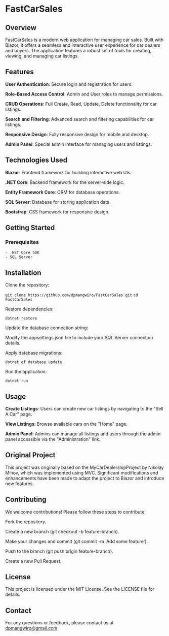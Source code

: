 # FastCarSales #

## Overview ##

FastCarSales is a modern web application for managing car sales. Built with Blazor, it offers a seamless and interactive user experience for car dealers and buyers. The application features a robust set of tools for creating, viewing, and managing car listings.

## Features ##
  **User Authentication**: Secure login and registration for users.
  
  **Role-Based Access Control**: Admin and User roles to manage permissions.
  
  **CRUD Operations**: Full Create, Read, Update, Delete functionality for car listings.
  
  **Search and Filtering**: Advanced search and filtering capabilities for car listings.
  
  **Responsive Design**: Fully responsive design for mobile and desktop.
  
  **Admin Panel**: Special admin interface for managing users and listings.

## Technologies Used ##
  **Blazor**: Frontend framework for building interactive web UIs.
  
  **.NET Core**: Backend framework for the server-side logic.
  
  **Entity Framework Core**: ORM for database operations.
  
  **SQL Server**: Database for storing application data.
  
  **Bootstrap**: CSS framework for responsive design.


## Getting Started ##
  ### Prerequisites ###
    - .NET Core SDK    
    - SQL Server

## Installation ##
Clone the repository:


`git clone https://github.com/dpmangwiro/FastCarSales.git`
`cd FastCarSales`

Restore dependencies:

`dotnet restore`

Update the database connection string:

Modify the appsettings.json file to include your SQL Server connection details.

Apply database migrations:

`dotnet ef database update`

Run the application:

`dotnet run`

## Usage ##
  **Create Listings**: Users can create new car listings by navigating to the "Sell A Car" page.
  
  **View Listings**: Browse available cars on the "Home" page.

  **Admin Panel**: Admins can manage all listings and users through the admin panel accessible via the "Administration" link.

## Original Project ##
This project was originally based on the MyCarDealershipProject by Nikolay Mihov, which was implemented using MVC. Significant modifications and enhancements have been made to adapt the project to Blazor and introduce new features.

## Contributing ##
We welcome contributions! Please follow these steps to contribute:

Fork the repository.

Create a new branch (git checkout -b feature-branch).

Make your changes and commit (git commit -m 'Add some feature').

Push to the branch (git push origin feature-branch).

Create a new Pull Request.

## License ##
This project is licensed under the MIT License. See the LICENSE file for details.

## Contact ##
For any questions or feedback, please contact us at dpmangwiro@gmail.com.


